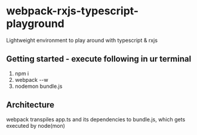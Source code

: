 # webpack-rxjs-typescript-playground
Lightweight environment to play around with typescript &amp; rxjs


## Getting started - execute following in ur terminal
1. npm i
2. webpack --w
3. nodemon bundle.js


## Architecture
webpack transpiles app.ts and its dependencies to bundle.js, which gets executed by node(mon)
